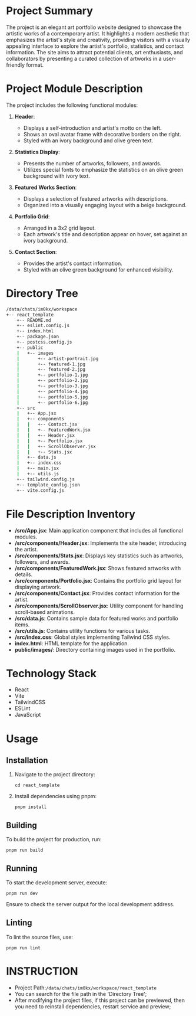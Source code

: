 # Project Summary

The project is an elegant art portfolio website designed to showcase the artistic works of a contemporary artist. It highlights a modern aesthetic that emphasizes the artist's style and creativity, providing visitors with a visually appealing interface to explore the artist's portfolio, statistics, and contact information. The site aims to attract potential clients, art enthusiasts, and collaborators by presenting a curated collection of artworks in a user-friendly format.

# Project Module Description

The project includes the following functional modules:

1. **Header**:
   - Displays a self-introduction and artist's motto on the left.
   - Shows an oval avatar frame with decorative borders on the right.
   - Styled with an ivory background and olive green text.

2. **Statistics Display**:
   - Presents the number of artworks, followers, and awards.
   - Utilizes special fonts to emphasize the statistics on an olive green background with ivory text.

3. **Featured Works Section**:
   - Displays a selection of featured artworks with descriptions.
   - Organized into a visually engaging layout with a beige background.

4. **Portfolio Grid**:
   - Arranged in a 3x2 grid layout.
   - Each artwork's title and description appear on hover, set against an ivory background.

5. **Contact Section**:
   - Provides the artist's contact information.
   - Styled with an olive green background for enhanced visibility.

# Directory Tree

```bash
/data/chats/im0kx/workspace
+-- react_template
    +-- README.md
    +-- eslint.config.js
    +-- index.html
    +-- package.json
    +-- postcss.config.js
    +-- public
    |   +-- images
    |       +-- artist-portrait.jpg
    |       +-- featured-1.jpg
    |       +-- featured-2.jpg
    |       +-- portfolio-1.jpg
    |       +-- portfolio-2.jpg
    |       +-- portfolio-3.jpg
    |       +-- portfolio-4.jpg
    |       +-- portfolio-5.jpg
    |       +-- portfolio-6.jpg
    +-- src
    |   +-- App.jsx
    |   +-- components
    |   |   +-- Contact.jsx
    |   |   +-- FeaturedWork.jsx
    |   |   +-- Header.jsx
    |   |   +-- Portfolio.jsx
    |   |   +-- ScrollObserver.jsx
    |   |   +-- Stats.jsx
    |   +-- data.js
    |   +-- index.css
    |   +-- main.jsx
    |   +-- utils.js
    +-- tailwind.config.js
    +-- template_config.json
    +-- vite.config.js
```

# File Description Inventory

- **/src/App.jsx**: Main application component that includes all functional modules.
- **/src/components/Header.jsx**: Implements the site header, introducing the artist.
- **/src/components/Stats.jsx**: Displays key statistics such as artworks, followers, and awards.
- **/src/components/FeaturedWork.jsx**: Shows featured artworks with details.
- **/src/components/Portfolio.jsx**: Contains the portfolio grid layout for displaying artwork.
- **/src/components/Contact.jsx**: Provides contact information for the artist.
- **/src/components/ScrollObserver.jsx**: Utility component for handling scroll-based animations.
- **/src/data.js**: Contains sample data for featured works and portfolio items.
- **/src/utils.js**: Contains utility functions for various tasks.
- **/src/index.css**: Global styles implementing Tailwind CSS styles.
- **index.html**: HTML template for the application.
- **public/images/**: Directory containing images used in the portfolio.

# Technology Stack

- React
- Vite
- TailwindCSS
- ESLint
- JavaScript

# Usage

## Installation

1. Navigate to the project directory:
   ```
   cd react_template
   ```

2. Install dependencies using pnpm:
   ```
   pnpm install
   ```

## Building

To build the project for production, run:
```
pnpm run build
```

## Running

To start the development server, execute:
```
pnpm run dev
```

Ensure to check the server output for the local development address. 

## Linting

To lint the source files, use:
```
pnpm run lint
```

# INSTRUCTION
- Project Path:`/data/chats/im0kx/workspace/react_template`
- You can search for the file path in the 'Directory Tree';
- After modifying the project files, if this project can be previewed, then you need to reinstall dependencies, restart service and preview;
